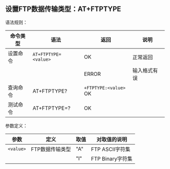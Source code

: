 ## 设置FTP数据传输类型：AT+FTPTYPE

语法规则：

| 命令类型 | 语法                 | 返回                      | 说明         |
| -------- | -------------------- | ------------------------- | ------------ |
| 设置命令 | `AT+FTPTYPE=<value>` | OK                        | 正常返回     |
|          |                      | ERROR                     | 输入格式有误 |
| 查询命令 | AT+FTPTYPE?          | `+FTPTYPE:<value> `<br>OK |              |
| 测试命令 | AT+FTPTYPE=?         | OK                        |              |

 

参数定义：

| 参数      | 定义            | 取值 | 对取值的说明     |
| --------- | --------------- | ---- | ---------------- |
| `<value>` | FTP数据传输类型 | "A"  | FTP ASCII字符集  |
|           |                 | "I"  | FTP Binary字符集 |
